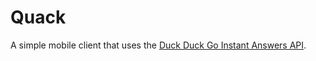 # Quack

A simple mobile client that uses the [Duck Duck Go Instant Answers API](https://api.duckduckgo.com/api).
